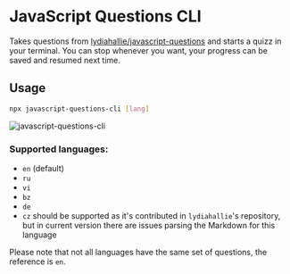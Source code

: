 # JavaScript Questions CLI

Takes questions from [lydiahallie/javascript-questions](https://github.com/lydiahallie/javascript-questions) and starts a quizz in your terminal. You can stop whenever you want, your progress can be saved and resumed next time.

## Usage

```sh
npx javascript-questions-cli [lang]
```

![javascript-questions-cli](https://raw.githubusercontent.com/naholyr/javascript-questions-cli/master/screenshot.png)

### Supported languages:

- `en` (default)
- `ru`
- `vi`
- `bz`
- `de`
- `cz` should be supported as it's contributed in `lydiahallie`'s repository, but in current version there are issues parsing the Markdown for this language

Please note that not all languages have the same set of questions, the reference is `en`.
